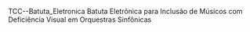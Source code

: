 TCC--Batuta_Eletronica
Batuta Eletrônica para Inclusão de Músicos com Deficiência Visual em Orquestras Sinfônicas

